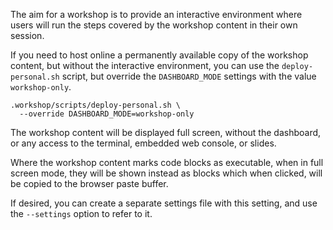 The aim for a workshop is to provide an interactive environment where users will run the steps covered by the workshop content in their own session.

If you need to host online a permanently available copy of the workshop content, but without the interactive environment, you can use the `deploy-personal.sh` script, but override the `DASHBOARD_MODE` settings with the value `workshop-only`.

```
.workshop/scripts/deploy-personal.sh \
  --override DASHBOARD_MODE=workshop-only
```

The workshop content will be displayed full screen, without the dashboard, or any access to the terminal, embedded web console, or slides.

Where the workshop content marks code blocks as executable, when in full screen mode, they will be shown instead as blocks which when clicked, will be copied to the browser paste buffer.

If desired, you can create a separate settings file with this setting, and use the `--settings` option to refer to it.
